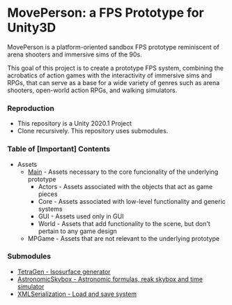 # MovePerson: a FPS Prototype for Unity3D

MovePerson is a platform-oriented sandbox FPS prototype reminiscent of 
arena shooters and immersive sims of the 90s.

This goal of this project is to create a prototype FPS system, combining
the acrobatics of action games with the interactivity of immersive sims 
and RPGs, that can serve as a base for a wide variety of genres such as arena shooters, open-world action RPGs, and walking simulators.

### Reproduction
* This repository is a Unity 2020.1 Project
* Clone recursively. This repository uses submodules.

### Table of [Important] Contents
 * Assets
   * [Main](/Assets/Main/README.MD) - Assets necessary to the core funcionality of the underlying prototype
     * Actors - Assets associated with the objects that act as game pieces
     * Core - Assets associated with low-level functionality and generic systems
     * GUI - Assets used only in GUI
     * World - Assets that add functionality to the scene, but don't pertain to any game design
   * MPGame - Assets that are not relevant to the underlying prototype

### Submodules
 * [TetraGen - Isosurface generator](https://github.com/64bleat/FPS-Prototype-Unity.git)
 * [AstronomicSkybox - Astronomic formulas, reak skybox and time simulator](https://github.com/64bleat/AstronomicSkybox-Unity.git)
 * [XMLSerialization - Load and save system](https://github.com/64bleat/XMLSerialization-Unity.git)